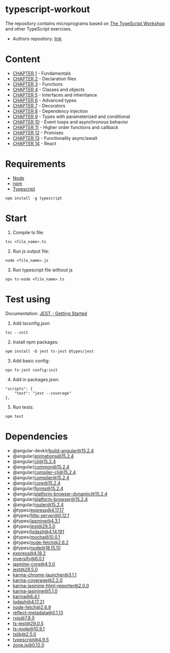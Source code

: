 # typescript-workout

The repository contains microprograms based on [The TypeScript Workshop](https://www.packtpub.com/product/the-typescript-workshop/9781838828493) and other TypeScript exercises.

- Authors repository: [link](https://github.com/PacktWorkshops/The-TypeScript-Workshop)

# Content

- [CHAPTER 1](./CHAP-1/) - Fundamentals
- [CHAPTER 2](./CHAP-2/) - Declaration files
- [CHAPTER 3](./CHAP-3/) - Functions
- [CHAPTER 4](./CHAP-4/) - Classes and objects
- [CHAPTER 5](./CHAP-5/) - Interfaces and inheritance
- [CHAPTER 6](./CHAP-6/) - Advanced types
- [CHAPTER 7](./CHAP-7/) - Decorators
- [CHAPTER 8](./CHAP-8/) - Dependency injection
- [CHAPTER 9](./CHAP-9/) - Types with parameterized and conditional
- [CHAPTER 10](./CHAP-10/) - Event loops and asynchronous behavior
- [CHAPTER 11](./CHAP-11/) - Higher order functions and callback
- [CHAPTER 12](./CHAP-12/) - Promises
- [CHAPTER 13](./CHAP-13/) - Functionality async/await 
- [CHAPTER 14](./CHAP-14/) - React

# Requirements

- [Node](https://nodejs.org/en/)
- [npm](https://www.npmjs.com/)
- [Typescript](https://www.npmjs.com/package/typescript)

```
npm install -g typescript
```

# Start

1. Compile ts file:
```
tsc <file_name>.ts
```

2. Run js output file:
```
node <file_name>.js
```
3. Run typescript file without js

```
npx ts-node <file_name>.ts
```

# Test using
Documentation: [JEST - Getting Started](https://jestjs.io/docs/getting-started)

1. Add tsconfig.json
```
tsc --init 
```

2. Install npm packages:
```
npm install -D jest ts-jest @types/jest
```

3. Add basic config:
```
npx ts-jest config:init
```

4. Add in packages.json:
```
"scripts": {
    "test": "jest --coverage"
},
```

5. Run tests:
```
npm test
```

# Dependencies

- @angular-devkit/build-angular@15.2.4
- @angular/animations@15.2.4
- @angular/cli@15.2.4
- @angular/common@15.2.4
- @angular/compiler-cli@15.2.4
- @angular/compiler@15.2.4
- @angular/core@15.2.4
- @angular/forms@15.2.4
- @angular/platform-browser-dynamic@15.2.4
- @angular/platform-browser@15.2.4
- @angular/router@15.2.4
- @types/express@4.17.17
- @types/http-server@0.12.1
- @types/jasmine@4.3.1
- @types/jest@29.5.0
- @types/lodash@4.14.191
- @types/mocha@10.0.1
- @types/node-fetch@2.6.2
- @types/node@18.15.10
- express@4.18.2
- inversify@6.0.1
- jasmine-core@4.5.0
- jest@29.5.0
- karma-chrome-launcher@3.1.1
- karma-coverage@2.2.0
- karma-jasmine-html-reporter@2.0.0
- karma-jasmine@5.1.0
- karma@6.4.1
- lodash@4.17.21
- node-fetch@2.6.9
- reflect-metadata@0.1.13
- rxjs@7.8.0
- ts-jest@29.0.5
- ts-node@10.9.1
- tslib@2.5.0
- typescript@4.9.5
- zone.js@0.12.0